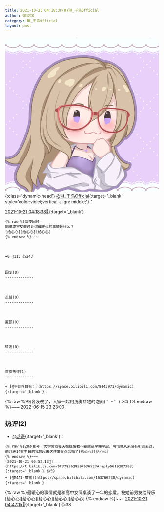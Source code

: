```yaml
---
title: 2021-10-21 04:18:38(0)琳_千鸟Official
author: 御坂IO
category: 琳_千鸟Official
layout: post
---
```


![img](/images/c0a88f85ebd0d056f37b114e0748e69556c8b488.jpg){:class='dynamic-head'}
[@琳_千鸟Official](https://space.bilibili.com/1620923329/dynamic){:target='_blank' style='color:violet;vertical-align: middle;'}：

[2021-10-21 04:18:38🔗](https://t.bilibili.com/583783628597636523){:target='_blank'}

~~~
{% raw %}深夜回顾：
同桌或室友做过让你最暖心的事情是什么？
[给心心][给心心][给心心]
{% endraw %}~~~



↪️0 💬115 👍243


回复(0)
-------------



点赞(0)
-------------



置顶(0)
-------------



转发(0)
-------------



首页热评(1)
-------------

+ [@不营养目标：](https://space.bilibili.com/8443971/dynamic){:target='_blank'}：
~~~
{% raw %}宿舍没碗了，大家一起用洗脚盆吃的泡面( ゜- ゜)つロ
{% endraw %}~~~
2022-06-15 23:23:00


热评(2)
-------------

+ [@芝奇](https://space.bilibili.com/263200523/dynamic){:target='_blank'}：
~~~
{% raw %}20岁那年，大学舍友每天都提醒我不要熬夜早睡早起，可惜我从来没有听进去过，前几天14岁生日的我想起来这件事有点后悔了[给心心][给心心]
{% endraw %}~~~
[2021-10-21 05:53:13🔗](https://t.bilibili.com/583783628597636523#reply5619297393){:target='_blank'} 👍59
+ [@M4A1-猫雷](https://space.bilibili.com/163766230/dynamic){:target='_blank'}：
~~~
{% raw %}最暖心的事情就是和高中女同桌谈了一年的恋爱，被她前男友给绿乐[给心心][给心心][给心心][给心心][给心心]
{% endraw %}~~~
[2021-10-21 04:47:15🔗](https://t.bilibili.com/583783628597636523#reply5619261588){:target='_blank'} 👍38


